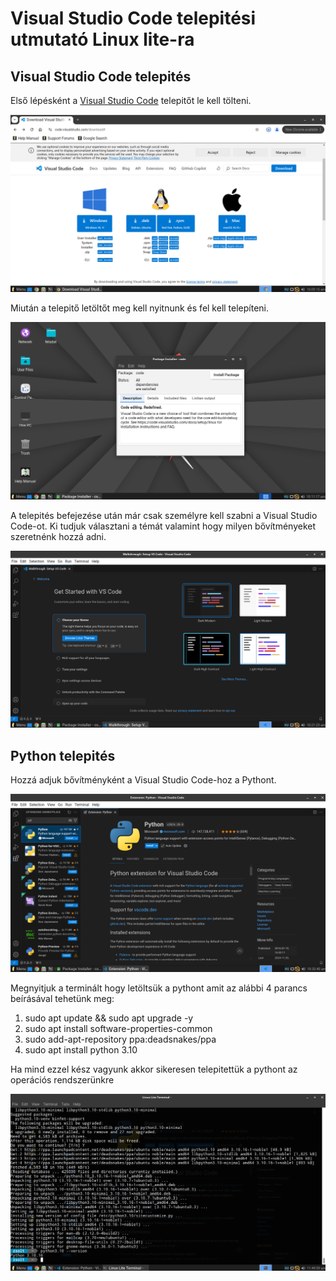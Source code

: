 # Visual Studio Code telepitési utmutató Linux lite-ra
## Visual Studio Code telepités 
Első lépésként a [Visual Studio Code](https://code.visualstudio.com/download) telepitőt le kell tölteni.

![Visual Studio Code](./kepek/vskep1.png)

Miután a telepitő letöltőt meg kell nyitnunk és fel kell telepíteni.

![Visual Studio Code](./kepek/vskep2.png)

A telepités befejezése után már csak személyre kell szabni a Visual Studio Code-ot. Ki tudjuk választani a témát valamint hogy milyen bővítményeket szeretnénk hozzá adni.

![Visual Studio Code](./kepek/vskep3.png)

## Python telepités

Hozzá adjuk bővítményként a Visual Studio Code-hoz a Pythont. 

![Python](./kepek/vskep4.png)

Megnyitjuk a terminált hogy letöltsük a pythont amit az alábbi 4 parancs beírásával tehetünk meg:
1. sudo apt update && sudo apt upgrade -y 
2. sudo apt install software-properties-common
3. sudo add-apt-repository ppa:deadsnakes/ppa
4. sudo apt install python 3.10

Ha mind ezzel kész vagyunk akkor sikeresen telepitettük a pythont az operációs rendszerünkre 

![Python](./kepek/vskep5.png)